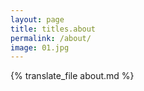 ```yaml
---
layout: page
title: titles.about
permalink: /about/
image: 01.jpg
---
```

{% translate_file about.md %}